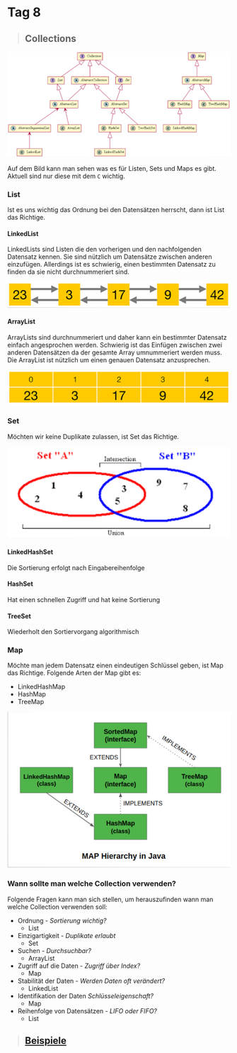 # Tag 8

> ## Collections

![List, Set und Map](/data/m226a/list_set_map.png)

Auf dem Bild kann man sehen was es für Listen, Sets und Maps es gibt. Aktuell sind nur diese mit dem `C` wichtig.

### List

Ist es uns wichtig das Ordnung bei den Datensätzen herrscht, dann ist List das Richtige.

#### LinkedList

LinkedLists sind Listen die den vorherigen und den nachfolgenden Datensatz kennen. Sie sind nützlich um Datensätze zwischen anderen einzufügen. Allerdings ist es schwierig, einen bestimmten Datensatz zu finden da sie nicht durchnummeriert sind.

![LinkedList](/data/m226a/linkedlist.png)

#### ArrayList

ArrayLists sind durchnummeriert und daher kann ein bestimmter Datensatz einfach angesprochen werden. Schwierig ist das Einfügen zwischen zwei anderen Datensätzen da der gesamte Array umnummeriert werden muss. Die ArrayList ist nützlich um einen genauen Datensatz anzusprechen.

![ArrayList](/data/m226a/arraylist.png)

### Set

Möchten wir keine Duplikate zulassen, ist Set das Richtige.

![Set](/data/m226a/set.png)

#### LinkedHashSet

Die Sortierung erfolgt nach Eingabereihenfolge

#### HashSet

Hat einen schnellen Zugriff und hat keine Sortierung

#### TreeSet

Wiederholt den Sortiervorgang algorithmisch

### Map

Möchte man jedem Datensatz einen eindeutigen Schlüssel geben, ist Map das Richtige. Folgende Arten der Map gibt es:

- LinkedHashMap
- HashMap
- TreeMap

![Map](/data/m226a/map.png)

### Wann sollte man welche Collection verwenden?

Folgende Fragen kann man sich stellen, um herauszufinden wann man welche Collection verwenden soll:

- Ordnung - _Sortierung wichtig?_
  - List
- Einzigartigkeit - _Duplikate erlaubt_
  - Set
- Suchen - _Durchsuchbar?_
  - ArrayList
- Zugriff auf die Daten - _Zugriff über Index?_
  - Map
- Stabilität der Daten - _Werden Daten oft verändert?_
  - LinkedList
- Identifikation der Daten _Schlüsseleigenschaft?_
  - Map
- Reihenfolge von Datensätzen - _LIFO oder FIFO?_
  - List

> ## [Beispiele](/praxis-doku/list_set_map/)
